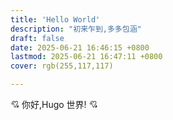 ```yaml
---
title: 'Hello World'
description: "初来乍到,多多包涵"
draft: false
date: 2025-06-21 16:46:15 +0800
lastmod: 2025-06-21 16:47:11 +0800
cover: rgb(255,117,117)

---
```


💘 你好,Hugo 世界! 💘

